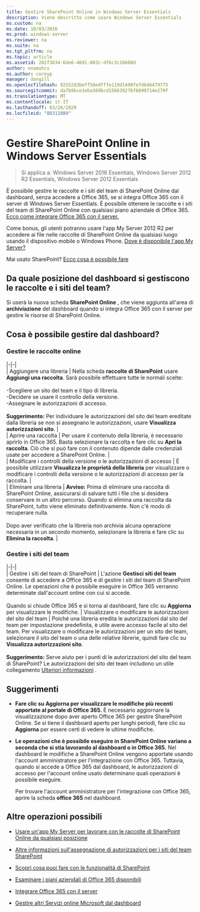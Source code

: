 ```yaml
---
title: Gestire SharePoint Online in Windows Server Essentials
description: Viene descritto come usare Windows Server Essentials
ms.custom: na
ms.date: 10/03/2016
ms.prod: windows-server
ms.reviewer: na
ms.suite: na
ms.tgt_pltfrm: na
ms.topic: article
ms.assetid: 282f3634-6de6-4691-803c-df6c3c16660d
author: nnamuhcs
ms.author: coreyp
manager: dongill
ms.openlocfilehash: 92552d3beff58edfffe119d1490fefd646479775
ms.sourcegitcommit: da7b9bce1eba369bcd156639276f6899714e279f
ms.translationtype: MT
ms.contentlocale: it-IT
ms.lasthandoff: 03/26/2020
ms.locfileid: "80311089"
---
```

# <a name="manage-sharepoint-online-in-windows-server-essentials"></a>Gestire SharePoint Online in Windows Server Essentials

>Si applica a: Windows Server 2016 Essentials, Windows Server 2012 R2 Essentials, Windows Server 2012 Essentials

È possibile gestire le raccolte e i siti del team di SharePoint Online dal dashboard, senza accedere a Office 365, se si integra Office 365 con il server di Windows Server Essentials. È possibile ottenere le raccolte e i siti del team di SharePoint Online con qualsiasi piano aziendale di Office 365. [Ecco come integrare Office 365 con il server.](Manage-Office-365-in-Windows-Server-Essentials.md)  
  
 Come bonus, gli utenti potranno usare l'app My Server 2012 R2 per accedere ai file nelle raccolte di SharePoint Online da qualsiasi luogo usando il dispositivo mobile o Windows Phone. [Dove è disponibile l'app My Server?](../use/Use-the-My-Server-App-to-Connect-to-Windows-Server-Essentials.md)  
  
 Mai usato SharePoint? [Ecco cosa è possibile fare](https://office.microsoft.com/office365-sharepoint-online-enterprise-help/get-started-with-sharepoint-2013-HA102772778.aspx)  
  
## <a name="where-on-the-dashboard-will-i-manage-my-libraries-and-team-sites"></a>Da quale posizione del dashboard si gestiscono le raccolte e i siti del team?  
 Si userà la nuova scheda **SharePoint Online** , che viene aggiunta all'area di **archiviazione** del dashboard quando si integra Office 365 con il server per gestire le risorse di SharePoint Online.  

  
## <a name="what-can-i-manage-from-the-dashboard"></a>Cosa è possibile gestire dal dashboard?  
  
### <a name="manage-your-online-libraries"></a>Gestire le raccolte online  
   
|-|-|  
| Aggiungere una libreria | Nella scheda **raccolte di SharePoint** usare **Aggiungi una raccolta**. Sarà possibile effettuare tutte le normali scelte:<br /><br /> -Scegliere un sito del team e il tipo di libreria.<br />-Decidere se usare il controllo della versione.<br />-Assegnare le autorizzazioni di accesso.<br /><br /> **Suggerimento:** Per individuare le autorizzazioni del sito del team ereditate dalla libreria se non si assegnano le autorizzazioni, usare **Visualizza autorizzazioni sito**. |  
| Aprire una raccolta | Per usare il contenuto della libreria, è necessario aprirlo in Office 365. Basta selezionare la raccolta e fare clic su **Apri la raccolta**. Ciò che si può fare con il contenuto dipende dalle credenziali usate per accedere a SharePoint Online. |  
| Modificare i controlli della versione o le autorizzazioni di accesso | È possibile utilizzare **Visualizza le proprietà della libreria** per visualizzare o modificare i controlli della versione o le autorizzazioni di accesso per la raccolta. |  
| Eliminare una libreria | **Avviso:** Prima di eliminare una raccolta di SharePoint Online, assicurarsi di salvare tutti i file che si desidera conservare in un altro percorso. Quando si elimina una raccolta da SharePoint, tutto viene eliminato definitivamente. Non c'è modo di recuperare nulla.<br /><br /> Dopo aver verificato che la libreria non archivia alcuna operazione necessaria in un secondo momento, selezionare la libreria e fare clic su **Elimina la raccolta**. |  
  
### <a name="manage-your-team-sites"></a>Gestire i siti del team  
 
|-|-|  
| Gestire i siti del team di SharePoint | L'azione **Gestisci siti del team** consente di accedere a Office 365 e di gestire i siti del team di SharePoint Online. Le operazioni che è possibile eseguire in Office 365 verranno determinate dall'account online con cui si accede.<br /><br /> Quando si chiude Office 365 e si torna al dashboard, fare clic su **Aggiorna** per visualizzare le modifiche. | Visualizzare o modificare le autorizzazioni del sito del team | Poiché una libreria eredita le autorizzazioni dal sito del team per impostazione predefinita, è utile avere accesso facile al sito del team. Per visualizzare o modificare le autorizzazioni per un sito del team, selezionare il sito del team o una delle relative librerie, quindi fare clic su **Visualizza autorizzazioni sito**.<br /><br /> **Suggerimento:** Serve aiuto per i punti di le autorizzazioni del sito del team di SharePoint? Le autorizzazioni del sito del team includono un utile collegamento [Ulteriori informazioni](https://office.microsoft.com/office365-sharepoint-online-enterprise-help/introduction-control-user-access-with-permissions-HA102771919.aspx?CTT=5&origin=HA102771924) .  
  
## <a name="tips"></a>Suggerimenti  
  
-   **Fare clic su Aggiorna per visualizzare le modifiche più recenti apportate al portale di Office 365.** È necessario aggiornare la visualizzazione dopo aver aperto Office 365 per gestire SharePoint Online. Se si tiene il dashboard aperto per lunghi periodi, fare clic su **Aggiorna** per essere certi di vedere le ultime modifiche.  
  
-   **Le operazioni che è possibile eseguire in SharePoint Online variano a seconda che si stia lavorando al dashboard o in Office 365.** Nel dashboard le modifiche a SharePoint Online vengono apportate usando l'account amministratore per l'integrazione con Office 365. Tuttavia, quando si accede a Office 365 dal dashboard, le autorizzazioni di accesso per l'account online usato determinano quali operazioni è possibile eseguire.  
  
     Per trovare l'account amministratore per l'integrazione con Office 365, aprire la scheda **office 365** nel dashboard.  
  
## <a name="other-things-you-might-want-to-do"></a>Altre operazioni possibili  
  
-   [Usare un'app My Server per lavorare con le raccolte di SharePoint Online da qualsiasi posizione](../use/Use-the-My-Server-App-to-Connect-to-Windows-Server-Essentials.md)  
  
-   [Altre informazioni sull'assegnazione di autorizzazioni per i siti del team SharePoint](https://office.microsoft.com/office365-sharepoint-online-enterprise-help/introduction-control-user-access-with-permissions-HA102771919.aspx?CTT=5&origin=HA102771924)  
  
-   [Scopri cosa puoi fare con le funzionalità di SharePoint](https://office.microsoft.com/office365-sharepoint-online-enterprise-help/get-started-with-sharepoint-2013-HA102772778.aspx)  
  
-   [Esaminare i piani aziendali di Office 365 disponibili](https://office.microsoft.com/business/compare-office-365-for-business-plans-FX102918419.aspx?CR_CC=200061904&WT.srch=1&WT.mc_ID=PS_bing_O365Comm_what-is-office-365-for_Text)  
  
-   [Integrare Office 365 con il server](Manage-Office-365-in-Windows-Server-Essentials.md)  
  
-   [Gestire altri Servizi online Microsoft dal dashboard](Manage-Microsoft-Online-Services-in-Windows-Server-Essentials.md)
